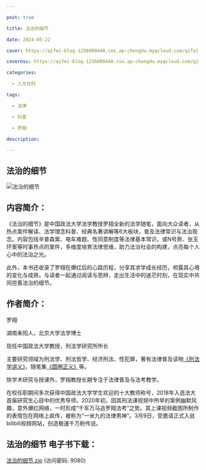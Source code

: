 ```yaml
---

post: true

title: 法治的细节

date: 2024-05-22

cover: https://qifei-blog-1256009448.cos.ap-chengdu.myqcloud.com/qifei-blog/663593010ea9cb14038ad837.jpg

coveross: https://qifei-blog-1256009448.cos.ap-chengdu.myqcloud.com/qifei-blog/663593010ea9cb14038ad837.jpg

categories:

  - 人文社科

tags:

  - 法律 

  - 科普 

  - 罗翔

description: 

---
```




## 法治的细节 

![法治的细节 ](https://qifei-blog-1256009448.cos.ap-chengdu.myqcloud.com/qifei-blog/663593010ea9cb14038ad837.jpg)

## 内容简介：

《法治的细节》是中国政法大学法学教授罗翔全新的法学随笔，面向大众读者，从热点案件解读、法学理念科普、经典名著讲解等6大板块，普及法律常识与法治观念。内容包括辛普森案、电车难题、性同意制度等法律基本常识，或N号房、张玉环案等时事热点的案件，多维度培育法律思维，助力法治社会的构建，点亮每个人心中的法治之光。

此外，本书还收录了罗翔在爆红后的心路历程，分享其求学成长经历，袒露其心境的变化与成熟，与读者一起通过阅读与思辨，走出生活中的迷茫时刻，在现实中共同完善法治的细节。

## 作者简介：

罗翔

湖南耒阳人，北京大学法学博士

现任中国政法大学教授，刑法学研究所所长

主要研究领域为刑法学、刑法哲学、经济刑法、性犯罪，著有法律普及读物<a href="https://www.huibooks.com/16008.html">《刑法学讲义》</a>，随笔集<a href="https://www.huibooks.com/3344.html">《圆圈正义》</a>等。

除学术研究与授课外，罗翔教授长期专注于法律普及与法考教学。

在校任职期间多次获得中国政法大学学生欢迎的十大教师称号，2018年入选法大首届研究生心目中的优秀导师。2020年初，因其刑法课视频中所举的案例幽默风趣，意外爆红网络，一时形成“千军万马追罗翔法考”之势。其上课视频截图所制作的表情包在网络上疯传，被称为“一米九的法律男神”。3月9日，受邀请正式入驻bilibili视频网站，创造极速千万粉传说。

## 法治的细节 电子书下载：

<a href="https://url54.ctfile.com/f/18000254-1241626951-2f4985?p=9080" target="_blank" rel="noopener">法治的细节.zip</a> (访问密码: 9080)



                    